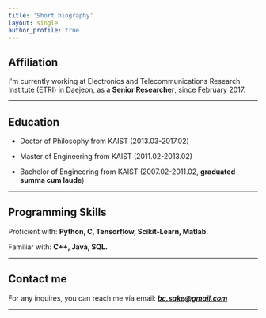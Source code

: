 ```yaml
---
title: 'Short biography'
layout: single
author_profile: true
---
```


## Affiliation

I'm currently working at Electronics and Telecommunications Research Institute (ETRI) in Daejeon, as a **Senior Researcher**, since February 2017.

---


## Education

- Doctor of Philosophy from KAIST (2013.03-2017.02)

- Master of Engineering from KAIST (2011.02-2013.02)
  
- Bachelor of Engineering from KAIST (2007.02-2011.02, **graduated summa cum laude**)

---

## Programming Skills

Proficient with: **Python, C, Tensorflow, Scikit-Learn, Matlab.**

Familiar with: **C++, Java, SQL.**

---


## Contact me

For any inquires, you can reach me via email: **_[bc.sake@gmail.com](mailto:bc.sake@gmail.com)_**

---
